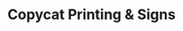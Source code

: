 ---
title: "Copycat Printing & Signs"
url: /grand-island/copycat-printing-and-signs/
shop: copyshop
---